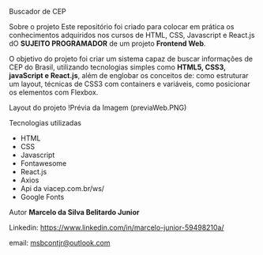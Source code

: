 Buscador de CEP

Sobre o projeto
Este repositório foi criado para colocar em prática os conhecimentos adquiridos nos cursos de HTML, CSS, Javascript e React.js dO <b>SUJEITO PROGRAMADOR</b> de um projeto <b>Frontend Web</b>.

O objetivo do projeto foi criar um sistema capaz de buscar informações de CEP do Brasil, utilizando tecnologias simples como <b>HTML5, CSS3, javaScript e React.js</b>, além de englobar os conceitos de: como estruturar um layout, técnicas de CSS3 com containers e variáveis, como posicionar os elementos com Flexbox.

Layout do projeto
!Prévia da Imagem (previaWeb.PNG)

Tecnologias utilizadas
* HTML
* CSS 
* Javascript
* Fontawesome
* React.js
* Axios
* Api da viacep.com.br/ws/
* Google Fonts 


Autor
<b>Marcelo da Silva Belitardo Junior</b>

Linkedin: https://www.linkedin.com/in/marcelo-junior-59498210a/

email: msbcontjr@outlook.com